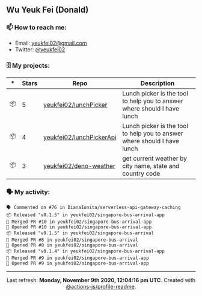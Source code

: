 ## Wu Yeuk Fei (Donald)

### 📫 How to reach me:

- Email: [yeukfei02@gmail.com](yeukfei02@gmail.com)
- Twitter: [@yeukfei02](https://twitter.com/yeukfei02)

### 🗄 My projects:

|*|Stars|Repo|Description|
|---|---|---|---|
| 📦 | 5 | [yeukfei02/lunchPicker](https://github.com/yeukfei02/lunchPicker) | Lunch picker is the tool to help you to answer where should I have lunch |
| 📦 | 4 | [yeukfei02/lunchPickerApi](https://github.com/yeukfei02/lunchPickerApi) | Lunch picker is the tool to help you to answer where should I have lunch |
| 📦 | 3 | [yeukfei02/deno-weather](https://github.com/yeukfei02/deno-weather) | get current weather by city name, state and country code |

### 🗣 My activity:

```
🗣 Commented on #76 in DianaIonita/serverless-api-gateway-caching
📦 Released "v0.1.5" in yeukfei02/singapore-bus-arrival-app
🎉 Merged PR #10 in yeukfei02/singapore-bus-arrival-app
💪 Opened PR #10 in yeukfei02/singapore-bus-arrival-app
📦 Released "v0.1.5" in yeukfei02/singapore-bus-arrival
🎉 Merged PR #8 in yeukfei02/singapore-bus-arrival
💪 Opened PR #8 in yeukfei02/singapore-bus-arrival
📦 Released "v0.1.4" in yeukfei02/singapore-bus-arrival-app
🎉 Merged PR #9 in yeukfei02/singapore-bus-arrival-app
💪 Opened PR #9 in yeukfei02/singapore-bus-arrival-app
```

<!-- <img src="https://github-readme-stats.vercel.app/api?username=yeukfei02&show_icons=true&count_private=true&theme=radical" />

<img src="https://github-readme-stats.vercel.app/api/top-langs/?username=yeukfei02&theme=radical" /> -->

---

<p align="center">Last refresh: <b>Monday, November 9th 2020, 12:04:16 pm UTC</b>. Created with <a href=https://github.com/marketplace/actions/profile-readme>@actions-js/profile-readme</a>.</p>
